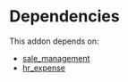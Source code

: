 # Dependencies

This addon depends on:

- [sale_management](../../odoo-bringout-oca-ocb-sale_management)
- [hr_expense](../../odoo-bringout-oca-ocb-hr_expense)
